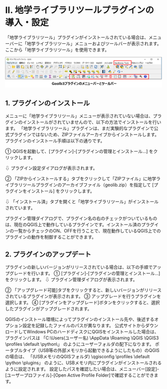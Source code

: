 # II.	地学ライブラリツールプラグインの導入・設定

「地学ライブラリツール」プラグインがインストールされている場合は、メニューバーに「地学ライブラリツール」メニューおよびツールバーが表示されます。  
ここから「地学ライブラリツール」を使用できます。   

![メニューバーとツールバー](./img/chapter02_01.png)


## 1.	プラグインのインストール

メニューに「地学ライブラリツール」メニューが表示されていない場合は、プラグインのインストールがされていませんので、以下の方法でインストールを行います。
「地学ライブラリツール」プラグインは、まだ実験的なプラグインで公式プラグインではないため、ZIPファイルアーカイブからインストールします。プラグインのインストール手順は以下の通りです。

①	QGISを起動して、[プラグイン]-[プラグインの管理とインストール...] をクリックします。

⇩ プラグイン設定ダイアログが表示されます。

②	「ZIPからインストールする」タブをクリックして「ZIPファイル」に地学ライブラリツールプラグインのアーカイブファイル（geolib.zip）を指定して [プラグインをインストール] をクリックします。

⇩ 「インストール済」タブを開くと「地学ライブラリツール」がインストールされています。

プラグイン管理ダイアログで、プラグイン名の右のチェックがついているものは、現在のQGIS上で動作しているプラグインです。インストール済のプラグインの一覧からチェックのON、OFFを行うことで、現在動作しているQGIS上でのプラグインの動作を制御することができます。

## 2.	プラグインのアップデート

プラグインの新しいバージョンがリリースされている場合は、以下の手順でアップグレードを行います。
①	[プラグイン]-[プラグインの管理とインストール...] をクリックします。
⇩ プラグイン管理ダイアログが表示されます。


②	「アップグレード可能]タブをクリックすると、新しいバージョンがリリースされているプラグインが表示されます。
③	アップグレードを行うプラグインを選択します。
④	[プラグインをアップグレード]ボタンをクリックすると、選択したプラグインがアップグレードされます。

QGISのインストール環境によってプラグインのインストール先や、後述するオプション設定を記録したファイルのパスが異なります。
公式サイトからダウンロードしてWindows PCのハードディスクにQGISをインストールした場合は、プラグインパスは
「C:\Users\(ユーザー名) \AppData \Roaming \QGIS \QGIS3 \profiles \default \python\」
のようにユーザーフォルダの配下になります。
ポータブルタイプ（USB等の外部メモリから起動できるようにしたもの）のQGISの場合は、
「(USBメモリのQGISフォルダ) \qgisconfig \profiles \default \python \plugins」
のように、USBメモリ内にプラグインがインストールされるように設定されます。
設定したパスを確認したい場合は、メニューバー[設定]-[ユーザープロファイル]-[Open Active Profile Folder]で確認することができます。







